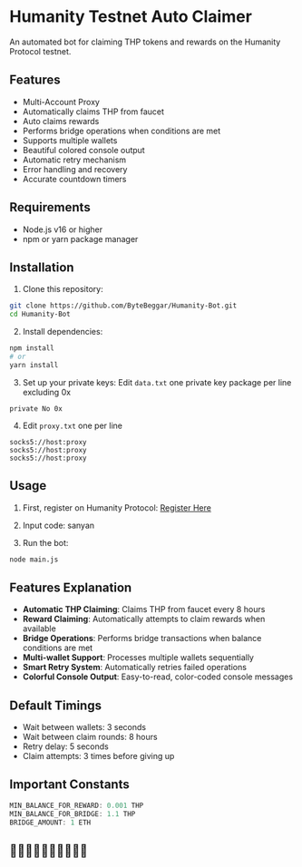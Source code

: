 # Humanity Testnet Auto Claimer

An automated bot for claiming THP tokens and rewards on the Humanity Protocol testnet.

## Features
- Multi-Account Proxy
- Automatically claims THP from faucet
- Auto claims rewards
- Performs bridge operations when conditions are met
- Supports multiple wallets
- Beautiful colored console output
- Automatic retry mechanism
- Error handling and recovery
- Accurate countdown timers

## Requirements

- Node.js v16 or higher
- npm or yarn package manager

## Installation

1. Clone this repository:

```bash
git clone https://github.com/ByteBeggar/Humanity-Bot.git
cd Humanity-Bot
```

2. Install dependencies:

```bash
npm install
# or
yarn install
```

3. Set up your private keys:
   Edit `data.txt` one private key package per line excluding 0x 

```
private No 0x

```

4. Edit `proxy.txt` one per line

```
socks5://host:proxy
socks5://host:proxy
socks5://host:proxy

```


## Usage

1. First, register on Humanity Protocol:
   [Register Here](https://testnet.humanity.org/login?ref=sanyan)

2. Input code: sanyan

3. Run the bot:

```bash
node main.js
```

## Features Explanation

- **Automatic THP Claiming**: Claims THP from faucet every 8 hours
- **Reward Claiming**: Automatically attempts to claim rewards when available
- **Bridge Operations**: Performs bridge transactions when balance conditions are met
- **Multi-wallet Support**: Processes multiple wallets sequentially
- **Smart Retry System**: Automatically retries failed operations
- **Colorful Console Output**: Easy-to-read, color-coded console messages

## Default Timings

- Wait between wallets: 3 seconds
- Wait between claim rounds: 8 hours
- Retry delay: 5 seconds
- Claim attempts: 3 times before giving up

## Important Constants

```javascript
MIN_BALANCE_FOR_REWARD: 0.001 THP
MIN_BALANCE_FOR_BRIDGE: 1.1 THP
BRIDGE_AMOUNT: 1 ETH
```
## 🚀🚀🚀🚀🚀🚀🚀🚀🚀🚀


